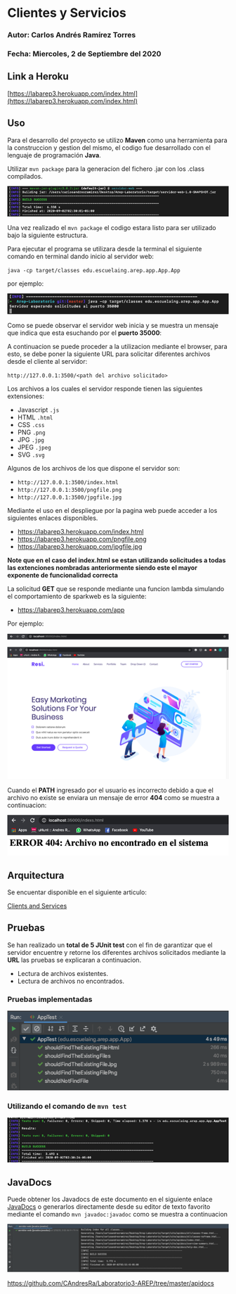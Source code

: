 # Clientes y Servicios
### Autor: Carlos Andrés Ramírez Torres
### Fecha: Miercoles, 2 de Septiembre del 2020


## Link a Heroku

[https://labarep3.herokuapp.com/index.html](https://labarep3.herokuapp.com/index.html)

## Uso 

Para el desarrollo del proyecto se utilizo **Maven** como una herramienta para la construccion y gestion del mismo, el codigo fue desarrollado con el lenguaje de programación **Java**.

Utilizar `mvn package` para la generacion del fichero .jar con los .class compilados.

![](https://github.com/CAndresRa/Laboratorio3-AREP/blob/master/Img/mvn%20Package.png)

Una vez realizado el `mvn package` el codigo estara listo para ser utilizado bajo la siguiente estructura.

Para ejecutar el programa se utilizara desde la terminal el siguiente comando en terminal dando inicio al servidor web:

`java -cp target/classes edu.escuelaing.arep.app.App.App`
 
por ejemplo:

![Texto alternativo](https://github.com/CAndresRa/Laboratorio3-AREP/blob/master/Img/Iniciarlizarserver.png)

Como se puede observar el servidor web inicia y se muestra un mensaje que indica que esta esuchando por el **puerto 35000**:

A continuacion se puede proceder a la utilizacion mediante el browser, para esto, se debe poner la siguiente URL para solicitar diferentes archivos desde el cliente al servidor:

`http://127.0.0.1:3500/<path del archivo solicitado>`

Los archivos a los cuales el servidor responde tienen las siguientes extensiones:

* Javascript `.js`
* HTML `.html`
* CSS `.css`
* PNG `.png`
* JPG `.jpg`
* JPEG `.jpeg`
* SVG `.svg`

Algunos de los archivos de los que dispone el servidor son:

* `http://127.0.0.1:3500/index.html`
* `http://127.0.0.1:3500/pngfile.png`
* `http://127.0.0.1:3500/jpgfile.jpg`

Mediante el uso en el despliegue por la pagina web puede acceder a los siguientes enlaces disponibles.

* https://labarep3.herokuapp.com/index.html
* https://labarep3.herokuapp.com/pngfile.png
* https://labarep3.herokuapp.com/jpgfile.jpg

**Note que en el caso del index.html se estan utilizando solicitudes a todas las extenciones nombradas anteriormente siendo este el mayor exponente de funcionalidad correcta**

La solicitud **GET** que se responde mediante una funcion lambda simulando el comportamiento de sparkweb es la siguiente:

* https://labarep3.herokuapp.com/app

Por ejemplo:

![Texto alternativo](https://github.com/CAndresRa/ARSW-CuartoLaboratorio/blob/master/imgReadme/browser1.png)

![Texto alternativo](https://github.com/CAndresRa/ARSW-CuartoLaboratorio/blob/master/imgReadme/browser2.png)

Cuando el **PATH** ingresado por el usuario es incorrecto debido a que el archivo no existe se enviara un mensaje de error **404** como se muestra a continuacion:

![Texto alternativo](https://github.com/CAndresRa/ARSW-CuartoLaboratorio/blob/master/imgReadme/Error%20404.png)


## Arquitectura

Se encuentar disponible en el siguiente articulo:

[Clients and Services](https://github.com/CAndresRa/Laboratorio3-AREP/blob/master/ClientsAndServices-CarlosRamirez.pdf)


## Pruebas 

Se han realizado un **total de 5 JUnit test** con el fin de garantizar que el servidor encuentre y retorne los diferentes archivos solicitados mediante la **URL** las pruebas se explicaran a continuacion.

* Lectura de archivos existentes.
* Lectura de archivos no encontrados.


### Pruebas implementadas

![](https://github.com/CAndresRa/Laboratorio3-AREP/blob/master/Img/testimplementadas.png)

### Utilizando el comando de `mvn test`

![](https://github.com/CAndresRa/Laboratorio3-AREP/blob/master/Img/Mvn%20test.png)

## JavaDocs

Puede obtener los Javadocs de este documento en el siguiente enlace [JavaDocs]() o generarlos directamente desde su editor de texto favorito mediante el comando `mvn javadoc:javadoc` como se muestra a continuacion

![](https://github.com/CAndresRa/Laboratorio3-AREP/blob/master/Img/Screen%20Shot%202020-09-02%20at%203.53.53%20AM.png)

https://github.com/CAndresRa/Laboratorio3-AREP/tree/master/apidocs


